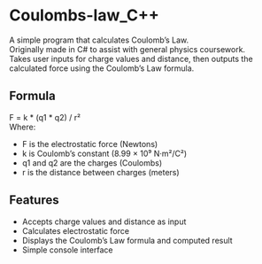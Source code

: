 # Coulombs-law_C++

A simple program that calculates Coulomb’s Law.  
Originally made in C# to assist with general physics coursework.  
Takes user inputs for charge values and distance, then outputs the calculated force using the Coulomb’s Law formula.

## Formula
F = k * (q1 * q2) / r²  
Where:  
- F is the electrostatic force (Newtons)  
- k is Coulomb’s constant (8.99 × 10⁹ N·m²/C²)  
- q1 and q2 are the charges (Coulombs)  
- r is the distance between charges (meters)

## Features
- Accepts charge values and distance as input
- Calculates electrostatic force
- Displays the Coulomb’s Law formula and computed result
- Simple console interface

